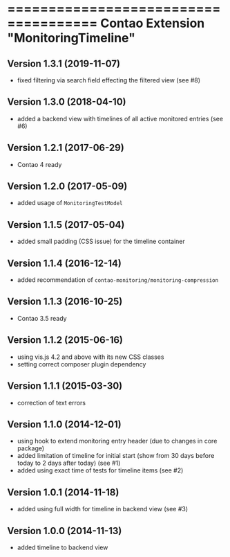=====================================
Contao Extension "MonitoringTimeline"
=====================================

Version 1.3.1 (2019-11-07)
--------------------------
- fixed filtering via search field effecting the filtered view (see #8)

Version 1.3.0 (2018-04-10)
--------------------------
- added a backend view with timelines of all active monitored entries (see #6)

Version 1.2.1 (2017-06-29)
--------------------------
- Contao 4 ready

Version 1.2.0 (2017-05-09)
--------------------------
- added usage of `MonitoringTestModel`

Version 1.1.5 (2017-05-04)
--------------------------
- added small padding (CSS issue) for the timeline container

Version 1.1.4 (2016-12-14)
--------------------------
- added recommendation of `contao-monitoring/monitoring-compression`

Version 1.1.3 (2016-10-25)
--------------------------
- Contao 3.5 ready

Version 1.1.2 (2015-06-16)
--------------------------
- using vis.js 4.2 and above with its new CSS classes
- setting correct composer plugin dependency

Version 1.1.1 (2015-03-30)
--------------------------
- correction of text errors

Version 1.1.0 (2014-12-01)
--------------------------
- using hook to extend monitoring entry header (due to changes in core package)
- added limitation of timeline for initial start (show from 30 days before today to 2 days after today) (see #1)
- added using exact time of tests for timeline items (see #2)

Version 1.0.1 (2014-11-18)
--------------------------
- added using full width for timeline in backend view (see #3)

Version 1.0.0 (2014-11-13)
--------------------------
- added timeline to backend view